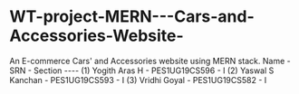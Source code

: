 # WT-project-MERN---Cars-and-Accessories-Website-
An E-commerce Cars' and Accessories website using MERN stack.
Name - SRN - Section ----
(1) Yogith Aras H - PES1UG19CS596 - I 
(2) Yaswal S Kanchan - PES1UG19CS593 - I 
(3) Vridhi Goyal - PES1UG19CS582 - I 
        
